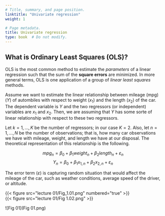 ```yaml
---
# Title, summary, and page position.
linktitle: "Univariate regression"
weight: 1

# Page metadata.
title: Univariate regression
type: book  # Do not modify.
---
```



## What is Ordinary Least Squares (OLS)?

OLS is the most common method to estimate the *parameters* of a linear regression such that the sum of the **square errors** are minimized. In more general terms, OLS is one application of a group of *linear least squares* methods.

Assume we want to estimate the linear relationship between mileage (mpg) $(Y)$ of autombiles with respect to weight $(x_1)$ and the length $(x_2)$ of the car. The dependent variable is $Y$ and the two regressors (or independent) variables are $x_1$ and $x_2$. Then, we are assuming that $Y$ has some sorte of linear relationship with respect to these two regressors. 

Let $k = 1, ...,K$ be the number of regressors; in our case $K = 2$. Also, let $n = 1,...,N$ be the number of observations; that is, how many car observations we have with mileage, weight, and length we have at our disposal. The theoretical representation of this relationship is the following.

$$ mpg_n = \beta_0 + \beta_1 weight_n + \beta_2 length_n + \varepsilon_n  $$
$$ Y_n = \beta_0 + \beta_1 x_{1,n} + \beta_2 x_{2,n} + \varepsilon_n $$

The error term $(\varepsilon)$ is capturing random situation that would affect the mileage of the car, such as weather conditions, average speed of the driver, or altitude. 

{{< figure src="lecture 01/Fig_1.01.png" numbered="true" >}}  
{{< figure src="lecture 01/Fig 1.02.png" >}}

![Fig 01](Fig 01.png)
